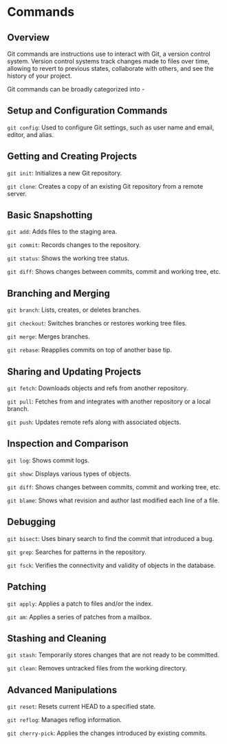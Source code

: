 # Commands

## Overview

Git commands are instructions use to interact with Git, a version control system. Version control systems track changes made to files over time, allowing to revert to previous states, collaborate with others, and see the history of your project.

Git commands can be broadly categorized into -

## **Setup and Configuration Commands**

`git config`: Used to configure Git settings, such as user name and email, editor, and alias.

## **Getting and Creating Projects**

`git init`: Initializes a new Git repository.

`git clone`: Creates a copy of an existing Git repository from a remote server.

## **Basic Snapshotting**

`git add`: Adds files to the staging area.

`git commit`: Records changes to the repository.

`git status`: Shows the working tree status.

`git diff`: Shows changes between commits, commit and working tree, etc.

## **Branching and Merging**

`git branch`: Lists, creates, or deletes branches.

`git checkout`: Switches branches or restores working tree files.

`git merge`: Merges branches.

`git rebase`: Reapplies commits on top of another base tip.

## **Sharing and Updating Projects**

`git fetch`: Downloads objects and refs from another repository.

`git pull`: Fetches from and integrates with another repository or a local branch.

`git push`: Updates remote refs along with associated objects.

## **Inspection and Comparison**

`git log`: Shows commit logs.

`git show`: Displays various types of objects.

`git diff`: Shows changes between commits, commit and working tree, etc.

`git blame`: Shows what revision and author last modified each line of a file.

## **Debugging**

`git bisect`: Uses binary search to find the commit that introduced a bug.

`git grep`: Searches for patterns in the repository.

`git fsck`: Verifies the connectivity and validity of objects in the database.

## **Patching**

`git apply`: Applies a patch to files and/or the index.

`git am`: Applies a series of patches from a mailbox.

## **Stashing and Cleaning**

`git stash`: Temporarily stores changes that are not ready to be committed.

`git clean`: Removes untracked files from the working directory.

## **Advanced Manipulations**

`git reset`: Resets current HEAD to a specified state.

`git reflog`: Manages reflog information.

`git cherry-pick`: Applies the changes introduced by existing commits.

